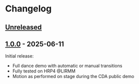# Changelog

## [Unreleased]

## [1.0.0] - 2025-06-11

Initial release:

- Full dance demo with automatic or manual transitions
- Fully tested on HRP4 @LIRMM
- Motion as performed on stage during the CDA public demo

[Unreleased]: https://github.com/arntanguy/CDADance/compare/v1.0.0...HEAD
[1.0.0]: https://github.com/arntanguy/CDADance/releases/tag/v1.0.0
